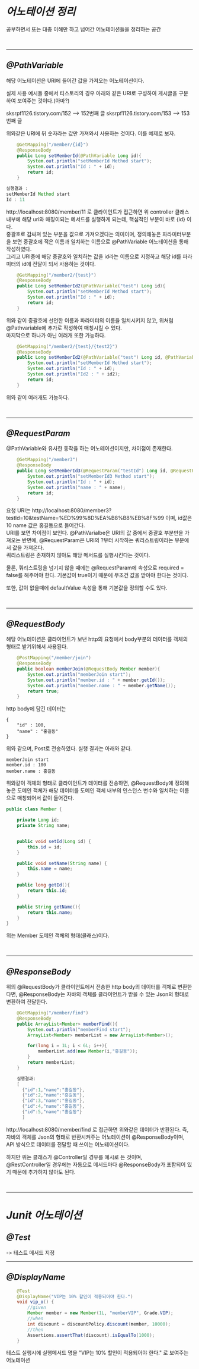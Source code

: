 # **_어노테이션 정리_**

공부하면서 또는 대충 이해만 하고 넘어간 어노테이션들을 정리하는 공간

</br>

---

## **_@PathVariable_**

해당 어노테이션은 URI에 들어간 값을 가져오는 어노테이션이다.

실제 사용 예시들 중에서 티스토리의 경우 아래와 같은 URI로 구성하여 게시글을 구분하여 보여주는 것이다.(아마?)

sksrpf1126.tistory.com/152 --> 152번째 글
sksrpf1126.tistory.com/153 --> 153번째 글

위와같은 URI에 뒤 숫자라는 값만 가져와서 사용하는 것이다. 이를 예제로 보자.

```java
    @GetMapping("/member/{id}")
    @ResponseBody
    public Long setMemberId(@PathVariable Long id){
        System.out.println("setMemberId Method start");
        System.out.println("Id : " + id);
        return id;
    }

실행결과 :
setMemberId Method start
Id : 11
```

http://localhost:8080/member/11 로 클라이언트가 접근하면 위 controller 클래스 내부에 해당 uri와 매칭이되는 메서드를 실행하게 되는데, 핵심적인 부분이 바로 {id} 이다.  
중괄호로 감싸져 있는 부분을 값으로 가져오겠다는 의미이며, 정의해놓은 파라미터부분을 보면 중괄호에 적은 이름과 일치하는 이름으로 @PathVariable 어노테이션을 통해 작성하였다.  
그리고 URI중에 해당 중괄호와 일치하는 값을 id라는 이름으로 지정하고 해당 id를 파라미터의 id에 전달이 되서 사용하는 것이다.

```java
    @GetMapping("/member2/{test}")
    @ResponseBody
    public Long setMemberId2(@PathVariable("test") Long id){
        System.out.println("setMemberId Method start");
        System.out.println("Id : " + id);
        return id;
    }
```

위와 같이 중괄호에 선언한 이름과 파라미터의 이름을 일치시키지 않고, 위처럼 @Pathvariable에 추가로 작성하여 매칭시킬 수 있다.  
마지막으로 하나가 아닌 여러개 또한 가능하다.

```java
    @GetMapping("/member2/{test}/{test2}")
    @ResponseBody
    public Long setMemberId2(@PathVariable("test") Long id, @PathVariable("test2") Long id2){
        System.out.println("setMemberId Method start");
        System.out.println("Id : " + id);
        System.out.println("Id2 : " + id2);
        return id;
    }
```

위와 같이 여러개도 가능하다.

</br>

---

## **_@RequestParam_**

@PathVariable와 유사한 동작을 하는 어노테이션이지만, 차이점이 존재한다.

```java
    @GetMapping("/member3")
    @ResponseBody
    public Long setMemberId3(@RequestParam("testId") Long id, @RequestParam("testName") String name){
        System.out.println("setMemberId3 Method start");
        System.out.println("Id : " + id);
        System.out.println("name : " + name);
        return id;
    }
```

요청 URI는 http://localhost:8080/member3?testId=10&testName=%ED%99%8D%EA%B8%B8%EB%8F%99 이며, id값은 10 name 값은 홍길동으로 들어간다.  
URI를 보면 차이점이 보인다. @PathVarialbe은 URI의 값 중에서 중괄호 부분만을 가져오는 반면에, @RequestParam은 URI의 ?부터 시작하는 쿼리스트링이라는 부분에서 값을 가져온다.  
쿼리스트링은 존재하지 않아도 해당 메서드를 실행시킨다는 것이다.

물론, 쿼리스트링을 넘기지 않을 때에는 @RequestParam에 속성으로 required = false를 해주어야 한다. 기본값이 true이기 때문에 무조건 값을 받아야 한다는 것이다.

또한, 값이 없을때에 defaultValue 속성을 통해 기본값을 정의할 수도 있다.

</br>

---

## **_@RequestBody_**

해당 어노테이션은 클라이언트가 보낸 http의 요청에서 body부분의 데이터를 객체의 형태로 받기위해서 사용된다.

```java
    @PostMapping("/member/join")
    @ResponseBody
    public boolean memberJoin(@RequestBody Member member){
        System.out.println("memberJoin start");
        System.out.println("member.id : " + member.getId());
        System.out.println("member.name : " + member.getName());
        return true;
    }
```

http body에 담긴 데이터는

```
{
    "id" : 100,
    "name" : "홍길동"
}
```

위와 같으며, Post로 전송하였다. 실행 결과는 아래와 같다.

```
memberJoin start
member.id : 100
member.name : 홍길동
```

위와같이 객체의 형태로 클라이언트가 데이터를 전송하면, @RequestBody에 정의해 놓은 도메인 객체가 해당 데이터를 도메인 객체 내부의 인스턴스 변수와 일치하는 이름으로 매칭되어서 값이 들어간다.

```java
public class Member {

    private Long id;
    private String name;


    public void setId(Long id) {
        this.id = id;
    }

    public void setName(String name) {
        this.name = name;
    }

    public long getId(){
        return this.id;
    }

    public String getName(){
        return this.name;
    }
}
```

위는 Member 도메인 객체의 형태(클래스)이다.

</br>

---

## **_@ResponseBody_**

위의 @RequestBody가 클라이언트에서 전송한 http body의 데이터를 객체로 변환한다면, @ResponseBody는 자바의 객체를 클라이언트가 받을 수 있는 Json의 형태로 변환하여 전달한다.

```java
    @GetMapping("/member/find")
    @ResponseBody
    public ArrayList<Member> memberFind(){
        System.out.println("memberFind start");
        ArrayList<Member> memberList = new ArrayList<Member>();

        for(long i = 1L; i < 6L; i++){
            memberList.add(new Member(i,"홍길동"));
        }
        return memberList;
    }

    실행결과:
    [
      {"id":1,"name":"홍길동"},
      {"id":2,"name":"홍길동"},
      {"id":3,"name":"홍길동"},
      {"id":4,"name":"홍길동"},
      {"id":5,"name":"홍길동"}
      ]
```

http://localhost:8080/member/find 로 접근하면 위와같은 데이터가 반환된다. 즉, 자바의 객체를 Json의 형태로 반환시켜주는 어노테이션이 @ResponseBody이며, API 방식으로 데이터를 전달할 때 쓰이는 어노테이션이다.

하지만 위는 클래스가 @Controller일 경우를 예시로 든 것이며,  
@RestController일 경우에는 자동으로 메서드마다 @ResponseBody가 포함되어 있기 때문에 추가하지 않아도 된다.

</br>

---

# **_Junit 어노테이션_**

## **_@Test_**

-> 테스트 메서드 지정

---

## **_@DisplayName_**

```java
    @Test
    @DisplayName("VIP는 10% 할인이 적용되어야 한다.")
    void vip_o() {
        //given
        Member member = new Member(1L, "memberVIP", Grade.VIP);
        //when
        int discount = discountPolicy.discount(member, 10000);
        //then
        Assertions.assertThat(discount).isEqualTo(1000);
    }
```

테스트 실행시에 실행메서드 명을 "VIP는 10% 할인이 적용되어야 한다." 로 보여주는 어노테이션
